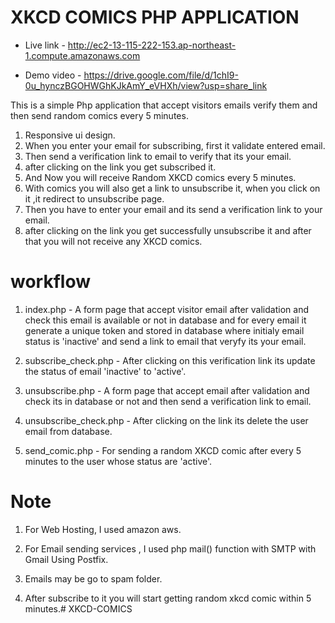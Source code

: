 # XKCD COMICS PHP APPLICATION

* Live link - http://ec2-13-115-222-153.ap-northeast-1.compute.amazonaws.com

* Demo video - https://drive.google.com/file/d/1chI9-0u_hynczBGOHWGhKJkAmY_eVHXh/view?usp=share_link

This is a simple Php application that accept visitors emails verify them and then send random comics every 5 minutes.

1. Responsive ui design.
2. When you enter your email for subscribing, first it validate entered email.
3. Then send a verification link to email to verify that its your email.
4. after clicking on the link you get subscribed it.
5. And Now you will receive Random XKCD comics every 5 minutes.
6. With comics you will also get a link to unsubscribe it, when you click on it ,it redirect to unsubscribe page.
7. Then you have to enter your email and its send a verification link to your email.
8. after clicking on the link you get successfully unsubscribe it and after that you will not receive any XKCD comics.

# workflow

1. index.php -  A form page that accept visitor email after validation and check this email is available or not in database and for every email it generate a unique token and stored in database where initialy email status is 'inactive' and send a link to email that veryfy its your email.

2. subscribe_check.php - After clicking on this verification link its update the status of email 'inactive' to 'active'.

3. unsubscribe.php - A form page that accept email after validation and check its in database or not and then send a verification link to email.

4. unsubscribe_check.php - After clicking on the link its delete the user email from database.

5. send_comic.php - For sending a random XKCD comic after every 5 minutes to the user whose status are 'active'.



# Note

1. For Web Hosting, I used amazon aws.

2. For Email sending services , I used php mail() function with SMTP with Gmail Using Postfix.

3. Emails may be go to spam folder.

4. After subscribe to it you will start getting random xkcd comic within 5 minutes.# XKCD-COMICS
